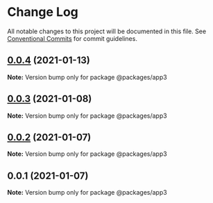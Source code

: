 # Change Log

All notable changes to this project will be documented in this file.
See [Conventional Commits](https://conventionalcommits.org) for commit guidelines.

## [0.0.4](https://github.com/milhous/module-federation-examples/compare/@packages/app3@0.0.3...@packages/app3@0.0.4) (2021-01-13)

**Note:** Version bump only for package @packages/app3





## [0.0.3](https://github.com/milhous/module-federation-examples/compare/@packages/app3@0.0.2...@packages/app3@0.0.3) (2021-01-08)

**Note:** Version bump only for package @packages/app3





## [0.0.2](https://github.com/milhous/module-federation-examples/compare/@packages/app3@0.0.1...@packages/app3@0.0.2) (2021-01-07)

**Note:** Version bump only for package @packages/app3





## 0.0.1 (2021-01-07)

**Note:** Version bump only for package @packages/app3
